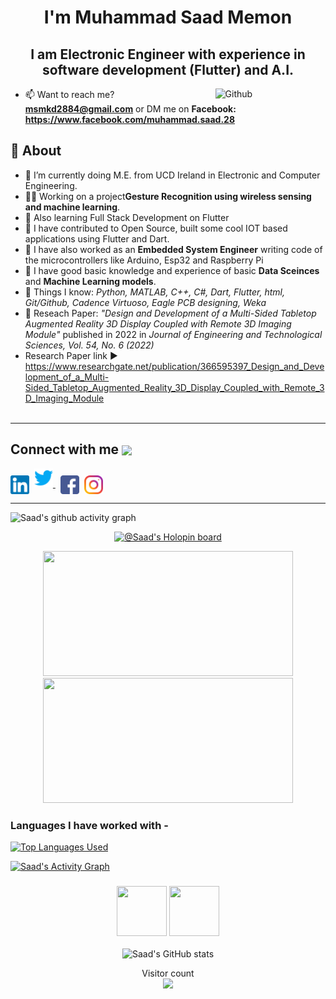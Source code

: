 <h1 align="center"> I'm Muhammad Saad Memon</h1>
<h2 align="center">I am Electronic Engineer with experience in software development (Flutter) and A.I.</h2>

<img width="35%" align="right" alt="Github" src="https://camo.githubusercontent.com/c1dcb74cc1c1835b1d716f5051499a2814c683c806b15f04b0eba492863703e9/68747470733a2f2f63646e2e6472696262626c652e636f6d2f75736572732f3733303730332f73637265656e73686f74732f363538313234332f6176656e746f2e676966"/>

- 📫 Want to reach me? **msmkd2884@gmail.com** or DM me on **Facebook: https://www.facebook.com/muhammad.saad.28**

## 🧐 About

- 🌱 I’m currently doing M.E. from UCD Ireland in Electronic and Computer Engineering.
- 👩‍💻 Working on a project**Gesture Recognition using wireless sensing and machine learning**.
- 🌱 Also learning Full Stack Development on Flutter
- 🔭 I have contributed to Open Source, built some cool IOT based applications using Flutter and Dart.  
- 🔭 I have also worked as an **Embedded System Engineer** writing code of the microcontrollers like Arduino, Esp32 and Raspberry Pi
- 🔭 I have good basic knowledge and experience of basic **Data Sceinces** and **Machine Learning models**.
- 👀 Things I know: <i> Python, MATLAB, C++, C#, Dart, Flutter, html, Git/Github, Cadence Virtuoso, Eagle PCB designing, Weka </i>  
- 📝 Reseach Paper: <i> "Design and Development of a Multi-Sided Tabletop Augmented Reality 3D Display Coupled with Remote 3D Imaging Module" </i> published in 2022 in  <i> Journal of Engineering and Technological Sciences, Vol. 54, No. 6 (2022) </i>
- Research Paper link ▶️ https://www.researchgate.net/publication/366595397_Design_and_Development_of_a_Multi-Sided_Tabletop_Augmented_Reality_3D_Display_Coupled_with_Remote_3D_Imaging_Module
<br><br>

<hr \>

## Connect with me <img align="center" src="https://github.com/rajput2107/rajput2107/blob/master/Assets/Handshake.gif" height="40px" />

<p align="left">
<a href="https://www.linkedin.com/in/saad-2884/" target="blank"><img align="center" src="logos/linkedin.png" alt="IN" height="30" width="30" /></a>&nbsp
  <a href="https://twitter.com/Muhamma94837128">
    <img src="logos/twitter.png" alt="Twitter" width="30" height="30"/>
  </a>&nbsp
<a href="https://www.facebook.com/muhammad.saad.28" target="blank"><img align="center" src="logos/facebook.png" alt="FB" height="30" width="30" /></a>&nbsp
<a href="https://www.instagram.com/saad_x78x/" target="blank"><img align="center" src="logos/instagram.png" alt="INSTA" height="30" width="30" /></a>
</p>


<hr \>

<!-- <div align="center" style="display:flex; width: 100%">
 
[![Top Languages Used](https://github-readme-stats.vercel.app/api/top-langs/?username=saad2884&layout=compact)](https://github.com/anuraghazra/github-readme-stats)

</div> -->

![Saad's github activity graph](https://github-readme-activity-graph.cyclic.app/graph?username=saad2884&bg_color=1e221e&color=ffffff&line=539af4&point=ffffff&area=true&hide_border=true)

 <div align="center" width="100%">

[![@Saad's Holopin board](https://holopin.io/api/user/board?user=saad2884)](https://holopin.io/@saad2884)

 </div>
 
<!--
<h3 align="center"><img src="https://octodex.github.com/images/daftpunktocat-thomas.gif" height="80px" width="80px"> ❤️(Data Science && Machine Learning) <img src ="https://media0.giphy.com/media/M8u539G98rIxYpHnTW/source.gif" width="20px"> <img src="https://octodex.github.com/images/daftpunktocat-guy.gif" height="80px" width="80px"></h3>
-->

<p align="center">
    <img height="200px" width="400px" src="https://awesome-github-stats.azurewebsites.net/user-stats/saad2884?cardType=github&theme=github-dark" />
    <img height="200px" width="400px" src="https://github-readme-streak-stats.herokuapp.com?user=saad2884&theme=material-palenight&hide_border=true&fire=C77800&ring=7C2AE8&background=1F222E](https://streak-stats.demolab.com?user=saad2884&theme=tokyonight&hide_border=true&date_format=j%20M%5B%20Y%5D&fire=4986D0&sideLabels=DDDDDD&dates=4986D0&currStreakNum=DDDDDD&currStreakLabel=DDDDDD&ring=4986D0&sideNums=4986D0" />
</p>  


### Languages I have worked with -

[![Top Languages Used](https://github-readme-stats.vercel.app/api/top-langs/?username=Saad2884&layout=compact&langs_count=10)](https://github.com/anuraghazra/github-readme-stats)

<a href="https://activity-graph.herokuapp.com/graph?username=Saad2884&bg_color=1F222E&color=ffffff&line=f08c2d&point=444040&area=true&hide_border=true"><img alt="Saad's Activity Graph" src="https://activity-graph.herokuapp.com/graph?username=Saad2884&bg_color=1F222E&color=ffffff&line=f08c2d&point=444040&area=true&hide_border=true" /></a> <h3 align="center"><img src="https://octodex.github.com/images/daftpunktocat-thomas.gif" height="80px" width="80px"> <!--❤️(Data Science && Machine Learning) <img src ="https://media0.giphy.com/media/M8u539G98rIxYpHnTW/source.gif" width="20px">--> <img src="https://octodex.github.com/images/daftpunktocat-guy.gif" height="80px" width="80px"></h3>


<div align="center" width="100%">

![Saad's GitHub stats](https://github-readme-stats.vercel.app/api?username=Saad2884&show_icons=true&theme=vision-friendly-dark)  
  

 </div>

<p align="center"> 
  Visitor count<br>
  <img src="https://profile-counter.glitch.me/Saad2884/count.svg"/>
 </p>




